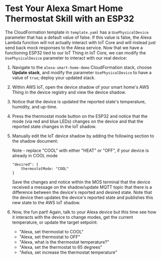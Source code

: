 
# Test Your Alexa Smart Home Thermostat Skill with an ESP32

The CloudFormation template in `template.yaml` has a `UsePhysicalDevice` parameter that has a default value of false. If this value is false, the Alexa Lambda function will not actually interact with IoT Core and will instead just send back mock responses to the Alexa service. Now that we have a functioning ESP32 tied to our IoT Thing in IoT Core, we can modify the `UsePhysicalDevice` parameter to interact with our real device:

1. Navigate to the `alexa-smart-home-demo` CloudFormation stack, choose **Update stack**, and modify the parameter `UsePhysicalDevice` to have a value of `true`; deploy your updated stack. 

2. Within AWS IoT, open the device shadow of your smart home's AWS Thing in the device registry and view the device shadow. 

3. Notice that the device is updated the reported state's temperature, humidity, and up-time.

4. Press the thermostat mode button on the ESP32 and notice that the mode (via red and blue LEDs) changes on the device and that the reported state changes in the IoT shadow. 

5. Manually edit the IoT device shadow by adding the following section to the shadow document:

    Note - replace "COOL" with either "HEAT" or "OFF", if your device is already in COOL mode

    ```
    "desired": {
        thermostatMode: "COOL"
    }
    ```

    Save the changes and notice within the MOS terminal that the device received a message on the shadow/update MQTT topic that there is a difference between the device's reported and desired state. Note that the device then updates the device's reported state and publishes this new state to the AWS IoT shadow. 

6. Now, the fun part! Again, talk to your Alexa device but this time see how it interacts with the device to change modes, get the current temperature, or update the target setpoint:

    * "Alexa, set thermostat to COOL"
    * "Alexa, set thermostat to OFF"
    * "Alexa, what is the thermostat temperature?"
    * "Alexa, set the thermostat to 65 degrees"
    * "Aelxa, set increase the thermostat temperature"
